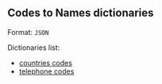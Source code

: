 ## Codes to Names dictionaries

Format: `JSON`

Dictionaries list:

* [countries codes](./alphabetic-countries-codes.json)
* [telephone codes](./telephone-codes.json)